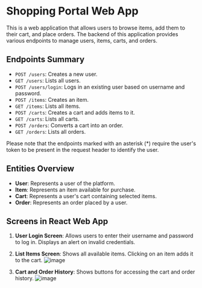 # Shopping Portal Web App

This is a web application that allows users to browse items, add them to their cart, and place orders. The backend of this application provides various endpoints to manage users, items, carts, and orders.

## Endpoints Summary

- `POST /users`: Creates a new user.
- `GET /users`: Lists all users.
- `POST /users/login`: Logs in an existing user based on username and password.
- `POST /items`: Creates an item.
- `GET /items`: Lists all items.
- `POST /carts`: Creates a cart and adds items to it.
- `GET /carts`: Lists all carts.
- `POST /orders`: Converts a cart into an order.
- `GET /orders`: Lists all orders.

Please note that the endpoints marked with an asterisk (*) require the user's token to be present in the request header to identify the user.

## Entities Overview

- **User**: Represents a user of the platform.
- **Item**: Represents an item available for purchase.
- **Cart**: Represents a user's cart containing selected items.
- **Order**: Represents an order placed by a user.

## Screens in React Web App

1. **User Login Screen**: Allows users to enter their username and password to log in. Displays an alert on invalid credentials.

2. **List Items Screen**: Shows all available items. Clicking on an item adds it to the cart.
   ![image](https://github.com/guptasonu14/shopingCart/assets/74126459/7c8d0c40-f457-47f6-931d-a003cec165d1)


4. **Cart and Order History**: Shows buttons for accessing the cart and order history.
![image](https://github.com/guptasonu14/shopingCart/assets/74126459/c8790d43-6c0e-48b6-825f-d5a4feb1374d)
